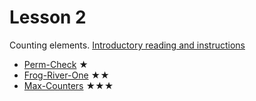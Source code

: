 Lesson 2
========

Counting elements. [Introductory reading and instructions](http://codility.com/media/train/2-CountingElements.pdf)
- [Perm-Check](http://codility.com/demo/take-sample-test/permcheck) ★
- [Frog-River-One](http://codility.com/demo/take-sample-test/frogriverone) ★★
- [Max-Counters](http://codility.com/demo/take-sample-test/maxcounters) ★★★
